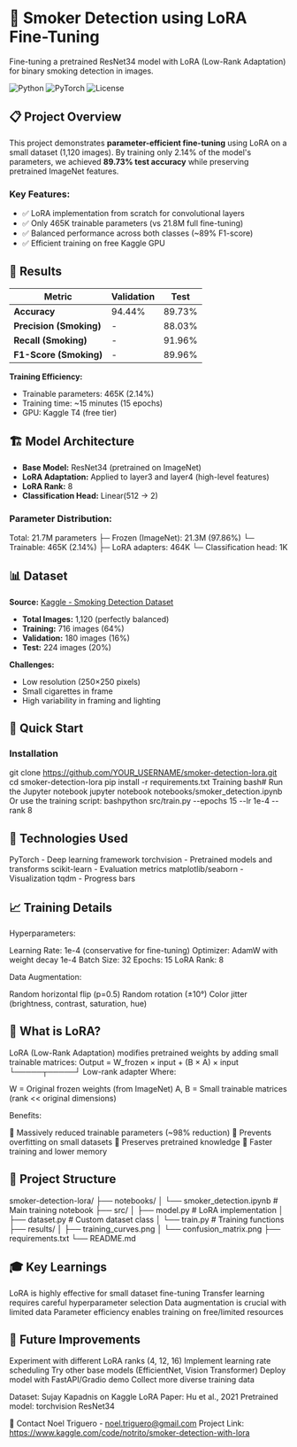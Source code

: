 # 🚬 Smoker Detection using LoRA Fine-Tuning

Fine-tuning a pretrained ResNet34 model with LoRA (Low-Rank Adaptation) for binary smoking detection in images.

![Python](https://img.shields.io/badge/Python-3.11-blue)
![PyTorch](https://img.shields.io/badge/PyTorch-2.0-red)
![License](https://img.shields.io/badge/License-MIT-green)

## 📋 Project Overview

This project demonstrates **parameter-efficient fine-tuning** using LoRA on a small dataset (1,120 images). By training only 2.14% of the model's parameters, we achieved **89.73% test accuracy** while preserving pretrained ImageNet features.

### Key Features:
- ✅ LoRA implementation from scratch for convolutional layers
- ✅ Only 465K trainable parameters (vs 21.8M full fine-tuning)
- ✅ Balanced performance across both classes (~89% F1-score)
- ✅ Efficient training on free Kaggle GPU

## 🎯 Results

| Metric | Validation | Test |
|--------|------------|------|
| **Accuracy** | 94.44% | 89.73% |
| **Precision (Smoking)** | - | 88.03% |
| **Recall (Smoking)** | - | 91.96% |
| **F1-Score (Smoking)** | - | 89.96% |

**Training Efficiency:**
- Trainable parameters: 465K (2.14%)
- Training time: ~15 minutes (15 epochs)
- GPU: Kaggle T4 (free tier)

## 🏗️ Model Architecture

- **Base Model:** ResNet34 (pretrained on ImageNet)
- **LoRA Adaptation:** Applied to layer3 and layer4 (high-level features)
- **LoRA Rank:** 8
- **Classification Head:** Linear(512 → 2)

### Parameter Distribution:
Total: 21.7M parameters
├─ Frozen (ImageNet): 21.3M (97.86%)
└─ Trainable: 465K (2.14%)
├─ LoRA adapters: 464K
└─ Classification head: 1K

## 📊 Dataset

**Source:** [Kaggle - Smoking Detection Dataset](https://www.kaggle.com/datasets/sujaykapadnis/smoking)

- **Total Images:** 1,120 (perfectly balanced)
- **Training:** 716 images (64%)
- **Validation:** 180 images (16%)
- **Test:** 224 images (20%)

**Challenges:**
- Low resolution (250×250 pixels)
- Small cigarettes in frame
- High variability in framing and lighting

## 🚀 Quick Start

### Installation
git clone https://github.com/YOUR_USERNAME/smoker-detection-lora.git
cd smoker-detection-lora
pip install -r requirements.txt
Training
bash# Run the Jupyter notebook
jupyter notebook notebooks/smoker_detection.ipynb
Or use the training script:
bashpython src/train.py --epochs 15 --lr 1e-4 --rank 8

## 🔧 Technologies Used

PyTorch - Deep learning framework
torchvision - Pretrained models and transforms
scikit-learn - Evaluation metrics
matplotlib/seaborn - Visualization
tqdm - Progress bars

## 📈 Training Details
Hyperparameters:

Learning Rate: 1e-4 (conservative for fine-tuning)
Optimizer: AdamW with weight decay 1e-4
Batch Size: 32
Epochs: 15
LoRA Rank: 8

Data Augmentation:

Random horizontal flip (p=0.5)
Random rotation (±10°)
Color jitter (brightness, contrast, saturation, hue)

## 🧠 What is LoRA?
LoRA (Low-Rank Adaptation) modifies pretrained weights by adding small trainable matrices:
Output = W_frozen × input + (B × A) × input
                             └─────┬─────┘
                          Low-rank adapter
Where:

W = Original frozen weights (from ImageNet)
A, B = Small trainable matrices (rank << original dimensions)

Benefits:

🔹 Massively reduced trainable parameters (~98% reduction)
🔹 Prevents overfitting on small datasets
🔹 Preserves pretrained knowledge
🔹 Faster training and lower memory

## 📁 Project Structure
smoker-detection-lora/
├── notebooks/
│   └── smoker_detection.ipynb    # Main training notebook
├── src/
│   ├── model.py                  # LoRA implementation
│   ├── dataset.py                # Custom dataset class
│   └── train.py                  # Training functions
├── results/
│   ├── training_curves.png
│   └── confusion_matrix.png
├── requirements.txt
└── README.md

## 🎓 Key Learnings

LoRA is highly effective for small dataset fine-tuning
Transfer learning requires careful hyperparameter selection
Data augmentation is crucial with limited data
Parameter efficiency enables training on free/limited resources

## 🔮 Future Improvements

 Experiment with different LoRA ranks (4, 12, 16)
 Implement learning rate scheduling
 Try other base models (EfficientNet, Vision Transformer)
 Deploy model with FastAPI/Gradio demo
 Collect more diverse training data


Dataset: Sujay Kapadnis on Kaggle
LoRA Paper: Hu et al., 2021
Pretrained model: torchvision ResNet34

📧 Contact
Noel Triguero - noel.triguero@gmail.com
Project Link: https://www.kaggle.com/code/notrito/smoker-detection-with-lora
